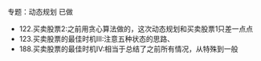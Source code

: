专题：动态规划
已做
- 122.买卖股票2:之前用贪心算法做的，这次动态规划和买卖股票1只差一点点
- 123.买卖股票的最佳时机III:注意五种状态的思路、
- 188.买卖股票的最佳时机IV:相当于总结了之前所有情况，从特殊到一般